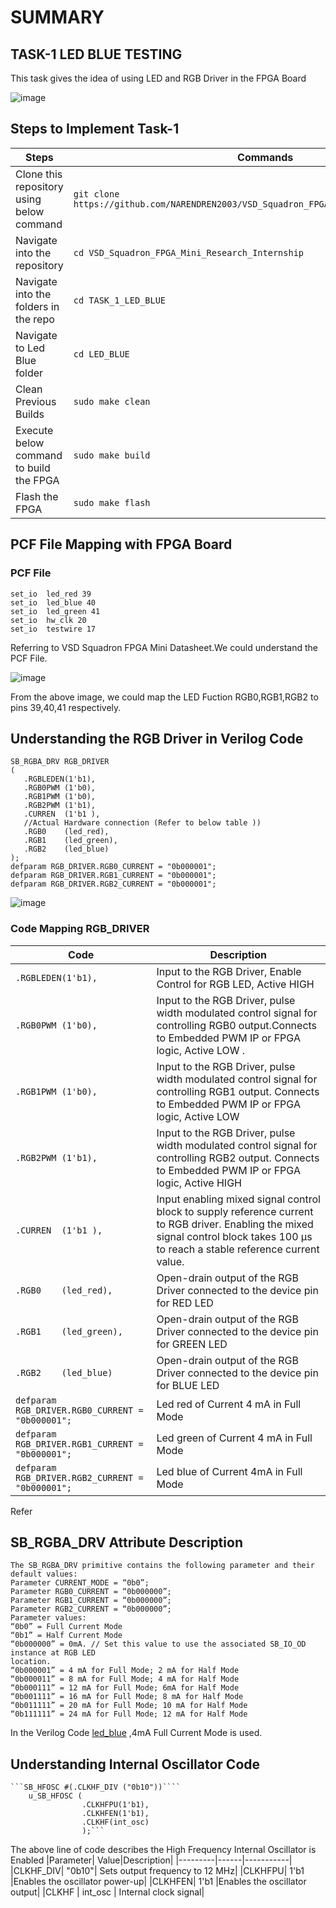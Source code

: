 # **SUMMARY**
## TASK-1 LED BLUE TESTING

This task gives the idea of using LED and RGB Driver in the FPGA Board

![image](https://github.com/NARENDREN2003/VSD_Squadron_FPGA_Mini_Research_Internship/blob/5887bcd90075abacac00760fd1bd77572cdda0c0/TASK_1_LED_BLUE/VSD%20FM%20Board.png)
## Steps to Implement Task-1
| Steps| Commands|
|------|---------|
|Clone this repository using below command| ``` git clone https://github.com/NARENDREN2003/VSD_Squadron_FPGA_Mini_Research_Internship ```|
|Navigate into the repository|```cd VSD_Squadron_FPGA_Mini_Research_Internship```|
|Navigate into the folders in the repo|```cd TASK_1_LED_BLUE```|
|Navigate to Led Blue folder|```cd LED_BLUE```| 
|Clean Previous Builds|```sudo make clean```|
|Execute below command to build the FPGA|```sudo make build```|
|Flash the FPGA|```sudo make flash```|

## PCF File Mapping with FPGA Board
### PCF File
    set_io  led_red	39
    set_io  led_blue 40
    set_io  led_green 41
    set_io  hw_clk 20
    set_io  testwire 17
Referring to VSD Squadron FPGA Mini Datasheet.We could understand the PCF File.

![image](https://github.com/NARENDREN2003/VSD_Squadron_FPGA_Mini_Research_Internship/blob/7757736328a0c7f9e4fef4faee4fef58f1e9202b/TASK_1_LED_BLUE/GPIO%20PIN%20ASSIGNMENT.png)

From the above image, we could map the LED Fuction RGB0,RGB1,RGB2 to pins 39,40,41  respectively.
## Understanding the RGB Driver in Verilog Code
    SB_RGBA_DRV RGB_DRIVER
    (
       .RGBLEDEN(1'b1), 
       .RGB0PWM (1'b0), 
       .RGB1PWM (1'b0),
       .RGB2PWM (1'b1), 
       .CURREN  (1'b1 ),
       //Actual Hardware connection (Refer to below table ))
       .RGB0    (led_red), 
       .RGB1    (led_green),
       .RGB2    (led_blue)
    );
    defparam RGB_DRIVER.RGB0_CURRENT = "0b000001";
    defparam RGB_DRIVER.RGB1_CURRENT = "0b000001";
    defparam RGB_DRIVER.RGB2_CURRENT = "0b000001";
![image](https://github.com/NARENDREN2003/VSD_Squadron_FPGA_Mini_Research_Internship/blob/722a9db7c2c57aefb30bfd592527f0a3a09b8e9a/TASK_1_LED_BLUE/LED%20COLOUR%20ASSIGNMENT.png)
 ### Code Mapping RGB_DRIVER
 |Code                 | Description          |
 |---------------------|-----------------------|
 |```.RGBLEDEN(1'b1),```| Input to the RGB Driver, Enable Control for RGB LED, Active HIGH|
 |```.RGB0PWM (1'b0),```|Input to the RGB Driver, pulse width modulated control signal for controlling RGB0 output.Connects to Embedded PWM IP or FPGA logic, Active LOW .|
 |```.RGB1PWM (1'b0),```|Input to the RGB Driver, pulse width modulated control signal for controlling RGB1 output. Connects to Embedded  PWM IP or FPGA logic, Active LOW |
 |```.RGB2PWM (1'b1),```|Input to the RGB Driver, pulse width modulated control signal for controlling RGB2 output. Connects to Embedded PWM IP or FPGA logic, Active HIGH|
 |```.CURREN  (1'b1 ),```|Input enabling mixed signal control block to supply reference current to RGB driver. Enabling the mixed signal control block takes 100 μs to reach a stable reference current value.|
 |```.RGB0    (led_red),```|Open-drain output of the RGB Driver connected to the device pin for RED LED|
 |```.RGB1    (led_green),```|Open-drain output of the RGB Driver connected to the device pin for GREEN LED|
 |```.RGB2    (led_blue)```|Open-drain output of the RGB Driver connected to the device pin for BLUE LED |
 |```defparam RGB_DRIVER.RGB0_CURRENT = "0b000001";```|Led red of Current 4 mA in Full Mode|
 |```defparam RGB_DRIVER.RGB1_CURRENT = "0b000001";```|Led green of Current 4 mA in Full Mode|
 |```defparam RGB_DRIVER.RGB2_CURRENT = "0b000001";```|Led blue of Current 4mA in Full Mode |
 
Refer [](https://github.com/NARENDREN2003/VSD_Squadron_FPGA_Mini_Research_Internship/blob/f3ae70937e72c97f05478789337766fa98b225af/TASK_1_LED_BLUE/iCE40%20UltraPlus%20RGB%20Driver.pdf) 
## SB_RGBA_DRV Attribute Description 
    The SB_RGBA_DRV primitive contains the following parameter and their default values: 
    Parameter CURRENT_MODE = “0b0”; 
    Parameter RGB0_CURRENT = “0b000000”; 
    Parameter RGB1_CURRENT = “0b000000”; 
    Parameter RGB2_CURRENT = “0b000000”; 
    Parameter values: 
    “0b0” = Full Current Mode 
    “0b1” = Half Current Mode 
    “0b000000” = 0mA. // Set this value to use the associated SB_IO_OD instance at RGB LED 
    location. 
    “0b000001” = 4 mA for Full Mode; 2 mA for Half Mode 
    “0b000011” = 8 mA for Full Mode; 4 mA for Half Mode 
    “0b000111” = 12 mA for Full Mode; 6mA for Half Mode 
    “0b001111” = 16 mA for Full Mode; 8 mA for Half Mode 
    “0b011111” = 20 mA for Full Mode; 10 mA for Half Mode 
    “0b111111” = 24 mA for Full Mode; 12 mA for Half Mode 
 In the Verilog Code [led_blue](https://github.com/NARENDREN2003/VSD_Squadron_FPGA_Mini_Research_Internship/blob/main/TASK_1_LED_BLUE/LED_BLUE/top.v) ,4mA Full Current Mode is used.
 ## Understanding Internal Oscillator Code
    ```SB_HFOSC #(.CLKHF_DIV ("0b10"))````
        u_SB_HFOSC (
                    .CLKHFPU(1'b1),
                    .CLKHFEN(1'b1),
                    .CLKHF(int_osc)
                    );```
The above line of code describes the High Frequency  Internal Oscillator is Enabled 
|Parameter|	Value|Description|
|---------|------|-----------|
|CLKHF_DIV|	"0b10"|	Sets output frequency to 12 MHz|
|CLKHFPU|	1'b1	|Enables the oscillator power-up|
|CLKHFEN|   1'b1	|Enables the oscillator output|
|CLKHF  |	int_osc |	Internal clock signal|

 



